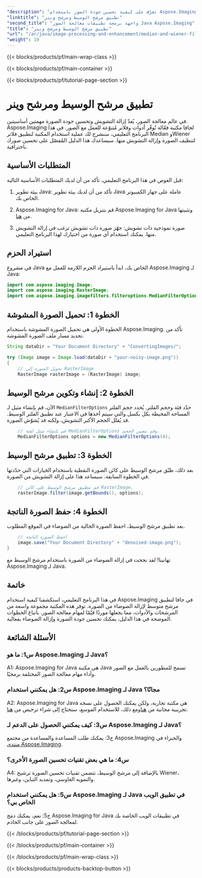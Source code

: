 ```yaml
---
"description": "تعرّف على كيفية تحسين جودة الصور باستخدام Aspose.Imaging لجافا. يتناول هذا البرنامج التعليمي خطوة بخطوة تطبيقات مرشحي Median وWiener لإزالة الضوضاء من الصور."
"linktitle": "تطبيق مرشح الوسيط ومرشح وينر"
"second_title": "واجهة برمجة تطبيقات معالجة الصور Java Aspose.Imaging"
"title": "تطبيق مرشح الوسيط ومرشح وينر"
"url": "/ar/java/image-processing-and-enhancement/median-and-wiener-filter-application/"
"weight": 19
---
```


{{< blocks/products/pf/main-wrap-class >}}

{{< blocks/products/pf/main-container >}}

{{< blocks/products/pf/tutorial-page-section >}}

# تطبيق مرشح الوسيط ومرشح وينر

في عالم معالجة الصور، يُعدّ إزالة التشويش وتحسين جودة الصورة مهمتين أساسيتين. Aspose.Imaging لجافا مكتبة فعّالة تُوفّر أدوات وفلاتر مُتنوّعة للعمل مع الصور. في هذا البرنامج التعليمي، سنشرح لك عملية استخدام المكتبة لتطبيق فلاتر Median وWiener لتنظيف الصورة وإزالة التشويش منها. سيساعدك هذا الدليل المُفصّل على تحسين صورك باحترافية.

## المتطلبات الأساسية

قبل الغوص في هذا البرنامج التعليمي، تأكد من أن لديك المتطلبات الأساسية التالية:

1. بيئة تطوير Java: تأكد من أن لديك بيئة تطوير Java عاملة على جهاز الكمبيوتر الخاص بك.

2. Aspose.Imaging for Java: قم بتنزيل مكتبة Aspose.Imaging for Java وتثبيتها من [هنا](https://releases.aspose.com/imaging/java/).

3. صورة نموذجية ذات تشويش: جهّز صورة ذات تشويش ترغب في إزالة التشويش منها. يمكنك استخدام أي صورة من اختيارك لهذا البرنامج التعليمي.

## استيراد الحزم

في مشروع Java الخاص بك، ابدأ باستيراد الحزم اللازمة للعمل مع Aspose.Imaging لـ Java:

```java
import com.aspose.imaging.Image;
import com.aspose.imaging.RasterImage;
import com.aspose.imaging.imagefilters.filteroptions.MedianFilterOptions;
```

## الخطوة 1: تحميل الصورة المشوشة

الخطوة الأولى هي تحميل الصورة المشوشة باستخدام Aspose.Imaging. تأكد من تحديد مسار ملف الصورة المشوشة.

```java
String dataDir = "Your Document Directory" + "ConvertingImages/";

try (Image image = Image.load(dataDir + "your-noisy-image.png"))
{
    // تحويل الصورة إلى RasterImage
    RasterImage rasterImage = (RasterImage) image;
```

## الخطوة 2: إنشاء وتكوين مرشح الوسيط

الآن، قم بإنشاء مثيل لـ `MedianFilterOptions` حدّد فئة وحجم الفلتر. يُحدد حجم الفلتر المساحة المحيطة بكل بكسل والتي سيتم أخذها في الاعتبار عند تطبيق الفلتر الوسيط. قد يُقلل الحجم الأكبر التشويش، ولكنه قد يُشوّش الصورة.

```java
    // قم بإنشاء مثيل لفئة MedianFilterOptions وقم بتعيين الحجم.
    MedianFilterOptions options = new MedianFilterOptions(4);
```

## الخطوة 3: تطبيق مرشح الوسيط

بعد ذلك، طبّق مرشح الوسيط على كائن الصورة النقطية باستخدام الخيارات التي حدّدتها في الخطوة السابقة. سيساعد هذا على إزالة التشويش من الصورة.

```java
    // قم بتطبيق مرشح الوسيط على كائن RasterImage.
    rasterImage.filter(image.getBounds(), options);
```

## الخطوة 4: حفظ الصورة الناتجة

بعد تطبيق مرشح الوسيط، احفظ الصورة الخالية من الضوضاء في الموقع المطلوب.

```java
    // احفظ الصورة الناتجة
    image.save("Your Document Directory" + "denoised-image.png");
}
```

تهانينا! لقد نجحت في إزالة الضوضاء من الصورة باستخدام مرشح الوسيط مع Aspose.Imaging لـ Java.

## خاتمة

في هذا البرنامج التعليمي، استكشفنا كيفية استخدام Aspose.Imaging في جافا لتطبيق مرشح متوسط لإزالة الضوضاء من الصورة. توفر هذه المكتبة مجموعة واسعة من المرشحات والأدوات، مما يجعلها موردًا قيّمًا لمهام معالجة الصور. باتباع الخطوات الموضحة في هذا الدليل، يمكنك تحسين جودة الصورة وإزالة الضوضاء بفعالية.

## الأسئلة الشائعة

### س1: ما هو Aspose.Imaging لـ Java؟

A1: Aspose.Imaging for Java هي مكتبة Java تسمح للمطورين بالعمل مع الصور وأداء مهام معالجة الصور المختلفة برمجيًا.

### س2: هل يمكنني استخدام Aspose.Imaging لـ Java مجانًا؟

A2: Aspose.Imaging for Java هي مكتبة تجارية، ولكن يمكنك الحصول على نسخة تجريبية مجانية من [هنا](https://releases.aspose.com/)ومع ذلك، للاستخدام الموسع، ستحتاج إلى شراء ترخيص من [هنا](https://purchase.aspose.com/buy).

### س3: كيف يمكنني الحصول على الدعم لـ Aspose.Imaging لـ Java؟

ج3: يمكنك طلب المساعدة والمساعدة من مجتمع Aspose.Imaging والخبراء في [منتدى Aspose.Imaging](https://forum.aspose.com/).

### س4: ما هي بعض تقنيات تحسين الصورة الأخرى؟

A4: بالإضافة إلى مرشح الوسيط، تتضمن تقنيات تحسين الصورة ترشيح Wiener، والتمويه الغاوسي، وتمديد التباين، وغيرها.

### س5: هل يمكنني استخدام Aspose.Imaging لـ Java في تطبيق الويب الخاص بي؟

ج5: نعم، يمكنك دمج Aspose.Imaging for Java في تطبيقات الويب الخاصة بك لمعالجة الصور على جانب الخادم.

{{< /blocks/products/pf/tutorial-page-section >}}

{{< /blocks/products/pf/main-container >}}

{{< /blocks/products/pf/main-wrap-class >}}

{{< blocks/products/products-backtop-button >}}
